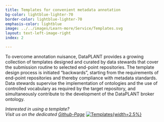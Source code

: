 ```yaml
---
title: Templates for convenient metadata annotation
bg-color: lightblue-lighter-70
border-color: lightblue-lighter-70
emphasis-color: lightblue
image: ../../images/Learn-more/Service/Templates.svg
layout: text-left-image-right
index: 2

---
```


To overcome annotation nuisance, DataPLANT provides a growing collection of templates designed and curated by data stewards that cover the submission routine to selected end-point repositories. The template design process is initiated “backwards”, starting from the requirements of end-point repositories and thereby compliance with metadata standards. 
Data stewards supervise the implementation of ontologies and the use of controlled vocabulary as required by the target repository, and simultaneously contribute to the development of the DataPLANT broker ontology.  
  
*Interested in using a template?*   
*Visit us on the dedicated* *[Github-Page](https://github.com/nfdi4plants/SWATE_templates)* [![Templates](../../images/Emojis/Github-black.svg "Templates"){width=2.5%}](https://github.com/nfdi4plants/SWATE_templates) 